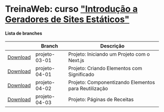 
# TreinaWeb: curso ["Introdução a Geradores de Sites Estáticos"](https://www.treinaweb.com.br/curso/)



#### Lista de branches
|  | Branch | Descrição |
| ------ | ------ |  ------ | 
[Download](https://github.com/treinaweb/treinaweb-introducao-geradores-sites-estaticos/archive/projeto-03-01.zip)    |  projeto-03-01     | Projeto: Iniciando um Projeto com o Next.js |
[Download](https://github.com/treinaweb/treinaweb-introducao-geradores-sites-estaticos/archive/projeto-04-01.zip)    |  projeto-04-01     | Projeto: Criando Elementos com Significado |
[Download](https://github.com/treinaweb/treinaweb-introducao-geradores-sites-estaticos/archive/projeto-04-02.zip)    |  projeto-04-02     | Projeto: Componentizando Elementos para Reutilização |
[Download](https://github.com/treinaweb/treinaweb-introducao-geradores-sites-estaticos/archive/projeto-04-03.zip)    |  projeto-04-03     | Projeto: Páginas de Receitas |
